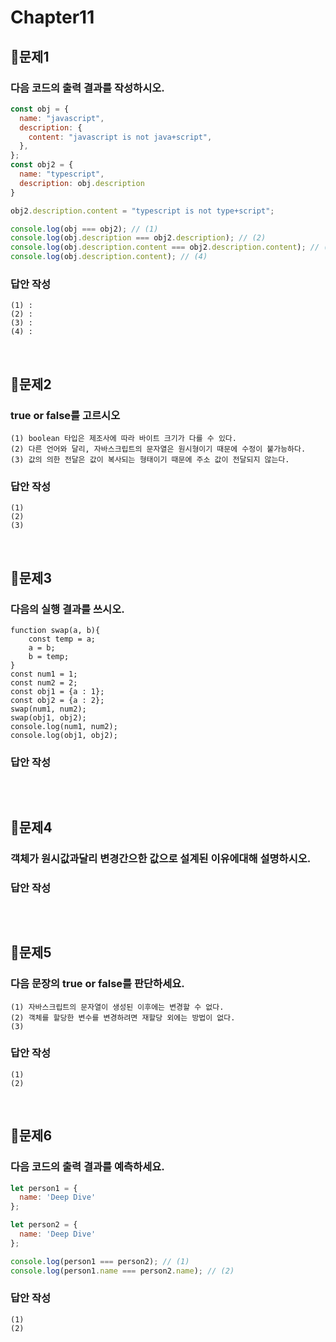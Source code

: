 # Chapter11
## 📌문제1
### 다음 코드의 출력 결과를 작성하시오.
```js
const obj = {
  name: "javascript",
  description: {
    content: "javascript is not java+script",
  },
};
const obj2 = {
  name: "typescript",
  description: obj.description
}

obj2.description.content = "typescript is not type+script";

console.log(obj === obj2); // (1)
console.log(obj.description === obj2.description); // (2) 
console.log(obj.description.content === obj2.description.content); // (3)
console.log(obj.description.content); // (4)
```
### 답안 작성
```
(1) :
(2) :
(3) :
(4) :
```

<br>

## 📌문제2
### true or false를 고르시오
```
(1) boolean 타입은 제조사에 따라 바이트 크기가 다를 수 있다.
(2) 다른 언어와 달리, 자바스크립트의 문자열은 원시형이기 때문에 수정이 불가능하다.
(3) 값의 의한 전달은 값이 복사되는 형태이기 때문에 주소 값이 전달되지 않는다.
```
### 답안 작성
```
(1)
(2)
(3)
```

<br>

## 📌문제3
### 다음의 실행 결과를 쓰시오.
```
function swap(a, b){
	const temp = a;
	a = b;
	b = temp;
}
const num1 = 1;
const num2 = 2;
const obj1 = {a : 1};
const obj2 = {a : 2};
swap(num1, num2);
swap(obj1, obj2);
console.log(num1, num2);
console.log(obj1, obj2);
```
### 답안 작성
```
```

<br>

## 📌문제4
### 객체가 원시값과달리 변경간으한 값으로 설계된 이유에대해 설명하시오.
### 답안 작성
```
```

<br>

## 📌문제5

### 다음 문장의 true or false를 판단하세요.

```
(1) 자바스크립트의 문자열이 생성된 이후에는 변경할 수 없다.
(2) 객체를 할당한 변수를 변경하려면 재할당 외에는 방법이 없다.
(3)
```

### 답안 작성

```
(1) 
(2) 
```


<br>

## 📌문제6

### 다음 코드의 출력 결과를 예측하세요.

```js
let person1 = {
  name: 'Deep Dive'
};

let person2 = {
  name: 'Deep Dive'
};

console.log(person1 === person2); // (1)
console.log(person1.name === person2.name); // (2)
```

### 답안 작성

```
(1) 
(2) 
```

<br>

